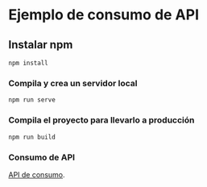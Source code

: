 # Ejemplo de consumo de API

## Instalar npm
```
npm install
```

### Compila y crea un servidor local
```
npm run serve
```

### Compila el proyecto para llevarlo a producción
```
npm run build
```

### Consumo de API
[API de consumo](https://cli.vuejs.org/config/).
